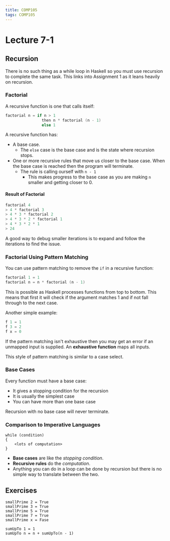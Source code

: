 ```yaml
---
title: COMP105
tags: COMP105
---
```

# Lecture 7-1
## Recursion
There is no such thing as a while loop in Haskell so you must use recursion to complete the same task. This links into Assignment 1 as it leans heavily on recursion.

### Factorial
A recursive function is one that calls itself:

```h
factorial n = if n > 1
				then n * factorial (n - 1)
				else 1
```

A recursive function has:

* A base case.
	* The `else` case is the base case and is the state where recursion stops.
* One or more recursive rules that move us closer to the base case. When the base case is reached then the program will terminate.
	* The rule is calling ourself with `n - 1`
		* This makes progress to the base case as you are making `n` smaller and getting closer to 0.
		
#### Result of Factorial
```h
factorial 4
> 4 * factorial 3
> 4 * 3 * factorial 2
> 4 * 3 * 2 * factorial 1
> 4 * 3 * 2 * 1
> 24
```

A good way to debug smaller iterations is to expand and follow the iterations to find the issue.

### Factorial Using Pattern Matching
You can use pattern matching to remove the `if` in a recursive function:

```h
factorial 1 = 1
factorial n = n * factorial (n - 1)
```

This is possible as Haskell processes functions from top to bottom. This means that first it will check if the argument matches 1 and if not fall through to the next case.

Another simple example:

```h
f 1 = 1
f 3 = 2
f x = 0
```

If the pattern matching isn't exhaustive then you may get an error if an unmapped input is supplied. An **exhaustive function** maps all inputs.

This style of pattern matching is similar to a case select.

### Base Cases
Every function must have a base case:

* It gives a stopping condition for the recursion
* It is usually the simplest case
* You can have more than one base case

Recursion with no base case will never terminate.

### Comparison to Imperative Languages
```
while (condition)
{
	<lots of computation>
}
```

* **Base cases** are like the *stopping condition*.
* **Recursive rules** do the *computation*.
* Anything you can do in a loop can be done by recursion but there is no simple way to translate between the two.

## Exercises
```
smallPrime 2 = True
smallPrime 3 = True
smallPrime 5 = True
smallPrime 7 = True
smallPrime x = Fase
```
```
sumUpTo 1 = 1
sumUpTo n = n + sumUpTo(n - 1)
```